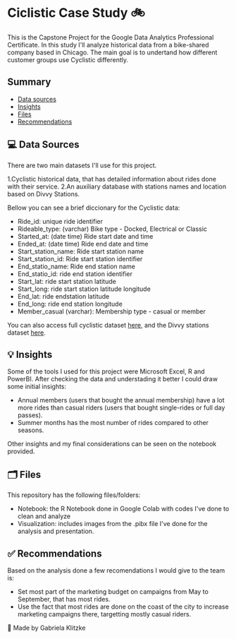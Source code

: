 # Ciclistic Case Study 🚲

This is the Capstone Project for the Google Data Analytics Professional Certificate. 
In this study I'll analyze historical data from a bike-shared company based in Chicago. The main goal is to undertand how different customer groups use Cyclistic differently.

## Summary

* [Data sources](#-data-sources)
* [Insights](#-insights)
* [Files](#%EF%B8%8F-files)
* [Recommendations](#-recommendations)

## 💻 Data Sources

There are two main datasets I'll use for this project. 

1.Cyclistic historical data, that has detailed information about rides done with their service.
2.An auxiliary database with stations names and location based on Divvy Stations.

Bellow you can see a brief diccionary for the Cyclistic data:
- Ride_id: unique ride identifier
- Rideable_type: (varchar) Bike type - Docked, Electrical or Classic
- Started_at: (date time) Ride start date and time
- Ended_at: (date time) Ride end date and time
- Start_station_name: Ride start station name
- Start_station_id: Ride start station identifier
- End_statio_name: Ride end station name
- End_statio_id: ride end station identifier
- Start_lat: ride start station latitude
- Start_long: ride start station latitude longitude 
- End_lat: ride endstation latitude
- End_long: ride end station longitude
- Member_casual (varchar): Membership type - casual or member

You can also access full cyclistic dataset [here](https://divvy-tripdata.s3.amazonaws.com/index.html), and the Divvy stations dataset [here](https://data.cityofchicago.org/Transportation/Divvy-Bicycle-Stations/bbyy-e7gq/data_preview).

## 💡 Insights

Some of the tools I used for this project were Microsoft Excel, R and PowerBI. After checking the data and understading it better I could draw some initial insights:

- Annual members (users that bought the annual membership) have a lot more rides than casual riders (users that bought single-rides or full day passes).
- Summer months has the most number of rides compared to other seasons.

Other insights and my final considerations can be seen on the notebook provided.

## 🗂️ Files 

This repository has  the following files/folders: 
- Notebook: the R Notebook done in Google Colab with codes  I've done to clean and analyze
- Visualization: includes images from the .pibx file I've done for the analysis and presentation.


## ✅ Recommendations

Based on the analysis done a few recomendations I would give to the team is:
- Set most part of the marketing budget on campaigns from May to September, that has most rides.
- Use the fact that most rides are done on the coast of the city to increase marketing campaigns there, targetting mostly casual riders.

💜 Made by Gabriela Klitzke
